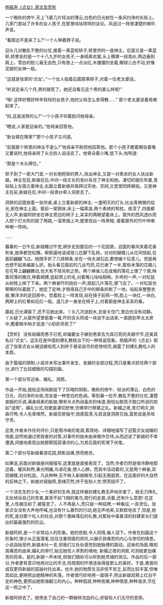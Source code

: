 [杨振声《贞女》原文及赏析](https://www.vrrw.net/wx/15063.html)

一个晚秋的傍午,天上飞着几片轻淡的薄云,白色的日光射在一条风扫净的长街上。几家门首站了许多的女人孩子,在那里咕咕哝哝的谈论。风送过一阵很凄楚的喇叭声音。

“看那边不是来了么?”一个人伸着脖子说。

迎头几对散乱不整的仪仗,接着一乘蓝呢轿子,轿里供的一座神主。后面又是一乘蓝轿,轿里坐的是一个十八九岁的女孩子,一身缟素衣裳,头上横罩一段青纱,两边垂到肩上。雪白的脸儿毫无血色,只有唇上一点淡红,木僵僵的坐着,眼球儿也不动,好像泥塑的女神一般。

“这就是张家的‘贞女’。”一个女人指着后面那乘轿子,对着一位老太婆说。

“听说定亲几个月,男的就死了。她还没看见这个男的甚么样呢!”

“唉! 这样好模好样年轻轻的女孩子,他的父母怎么舍得教……” 那个老太婆说着咳嗽起来了。

“妈,这是送殡的么?”一个小孩子仰着脸问他母亲。

“瞎说,人家是迎亲的。”他母亲回答他。

“新女婿在哪里?”那个小孩子又问道。

“前面那个轿里的神主不是么?”他母亲不耐烦地回答他。那个小孩子瞪着眼张着嘴又要说时,他母亲转了头合别人说话去了。他骨朵着小嘴,低下头,咕哝道:

“那是个木头牌位。”

轿子到了一家大门首,一对长袍短褂的男人,扶出神主,又是一对素衣的女人扶出新娘。神主在前,新娘在后,中间一段丈长的青纱系住了神主和她。凄切的细乐吹着,青毡毡上左面立着神主,右面立着新娘并肩拜过天地、宗祠,又登堂同拜舅姑。又是神主在前,新娘在后,中间一段青纱牵入洞房去了。

洞房的迎面放着一张供桌,桌上立着新郎的神主; 一盏明灭的灯头,吐出青微微的焰光,射在神主上面。窗前一架铜床,床上一幅素衾,两个素绣的鸳枕。夜深了,四面都无人声,新娘阿娇坐在神主旁边的椅子上,呆呆的两眼望着床上。窗外的西风透纱而入把个灯光吹的跳了两跳,一溜黑烟上冲,屋里现出一阵黑暗; 接着窗外的竹叶哗喇哗喇一阵响。

……

暮春的一日午后,新娘睡过午觉,顺步走到屋后的一个花园里。迎面的春风夹着花香吹来,肢体都觉松懈。柳絮遍地滚成球儿在脚下乱转。对对的蝴蝶儿从花间惊起,在面前翩翩飞过。她随手折了几枝柳条,坐在一块太湖石边,要想编个玩意儿。但是再也想不起来编甚么好。抬头看见面前的几丛芍药,花已谢了一半,那些未落的花瓣儿在花萼上翩翩舞动,也大有不禁风吹之势。两个麻雀儿在成堆的落花上偎了个窝,映着将落的晚日,伸着翅膊,竖起颈上的毛,对着嘴儿咕咕相唤。扑咚的一声,一对松鼠从树枝上掉了下来。两个麻雀吓的拍拉一声,扇起几片落花,便飞去了。一对松鼠也唧唧的叫着跑了。她定了定神,才晓得自己手中的柳条折断了一地。站起来整整衣服,懒洋洋的走回房中。觉着脸上一阵发烧,站在镜子前照一照,脸上一块红,一块白,两颊上的红晕如花红一般。退几步一身坐在椅子上,对着那座神主呆呆的看。

晨起,日光满窗了,还不见她出来。丫头几次送脸水,总是关住门,里边也没有动静。丫头疑了,从窗外望里偷着一看,吓的舌头矫成一块说不出话来,一直跑到李太太房中,瞪着眼半晌才说道:“小奶奶吊死了!”



【赏析】 没有结婚而男子已死,却偏要女子嫁到男家去为其已死的夫婿守节,还美其名曰“贞女”。这实在是中国封建礼教统治下的一种怪诞现象。杨振声的《贞女》叙述了张家贞女从被迫嫁给死人到终于悬梁自尽的悲惨经历,揭露了封建礼教吃人的本质。

由于篇幅的限制,小说并未写出事件发生、发展的全部过程,而只是重点抓住两个部分,进行了比较细致的勾描刻画。

第一个部分写迎亲、婚礼、洞房。

作品一开始,就给这场闹剧投下了灰暗的阴影。晚秋的傍午、轻淡的薄云、白色的日光、风扫净的长街,完全是一种苍白的色调。等到幕一拉开,散乱不整的仪仗,凄楚哀婉的乐调,满身缟素的新娘,哪有半点热闹喜庆的味道,倒恰似那孩子脱口所说的宛如“送殡”。婚礼仪式,则更是凄切悲惨,仿佛举行祭奠之礼。新婚之夜,青灯明灭,阴森可怖,令人毛骨悚然。新娘空房独守,倍感孤清,与其说是洞房花烛,莫若说是吊唁守灵。

这里,作者未作任何评价,只是用冷峻的笔调,客观地、详细地描写了迎娶贞女成婚的场面,自然地通过旁观者的对答,对事件的始末由来略作交待,从而述说了新娘的不幸遭遇,间接地表现出她那颗孤寂凄凉的心,为其后面的死埋下伏笔。

第二个部分写新娘春游花园,顾影自痛,愤而绝世。

如果说,前面对新娘是间接描写,这里就是直接表现了。当然,作者仍然是很冷静地叙述着。暖风和煦,春光明媚,鸟语花香,使人心醉。而其中活动着的,又是两个麻雀,双双蝴蝶,对对松鼠。凡此种种,无不映入新娘眼帘,引起无限遐思。在这美好的大自然的反映之下。新娘对镜独照,思绪茫然,终于告别人世,愤而投环了。

一个活生生的少女,一个美好的生命,就这样被封建礼教无声地杀害了。她无力挣扎,无处倾诉自己的苦衷,甚至不如飞翔的禽鸟,爬行的走兽,活着,还有什么意思! 在这里,人性被压抑了,被窒息了。人不再是人,而只是一种招牌,一种象征,一具灵位。张家贞女没有大声地呼喊,也没有什么暴烈的行动,她无声地来,又默默地去了,但是,她的死,是对那个吃人的社会,对那个愚昧落后的礼教,对那些中毒甚深的封建家长们提出的最最强烈的抗议。

新娘阿娇,是一个非常动人的形象。她的悲剧,令人同情,催人泪下。作者在刻画这个形象时,很少从正面落笔,往往注重侧面的烘托,以展示其痛苦的内心与惨切的情思。小说自始至终,新娘未吐一言,但我们又处处感觉到她脉搏的跳动。迎亲的场面,略知其痛苦的由来;婚礼的举行,始见她任人宰割的境地; 新婚之夜的洞房,可测她更加痛苦的将来。是的,新娘一声未吱,但我们随处可以听到她灵魂的哭泣。作品的后一部分,作者更有意识地用对比的手法,将周围的环境渲染得是那么的美好。于是,禽兽的成双更将新娘的孤独衬托出来。也许,她的物质生活非但不贫乏,反而比较丰富,但唯其如此,更映照出她精神的失落。作者很巧妙地用一面镜子,照出新娘双颊上红白不定的神色,更照出她倒海翻江的内心。种种孤寂,种种苦痛,种种情思,种种渴求,尽在这一照之中了。

新娘阿娇去了。她带走了自己的一颗破碎流血的心,却留给人们无尽的思索。

